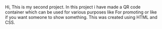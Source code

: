 Hi, 
This is my second project. 
In this project i have made a QR code container which can be used for various purposes like For promoting or like if you want someone to show something.
This was created using HTML and CSS.
